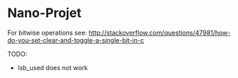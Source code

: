 Nano-Projet
===========

For bitwise operations see: http://stackoverflow.com/questions/47981/how-do-you-set-clear-and-toggle-a-single-bit-in-c

TODO:
- lsb_used does not work
